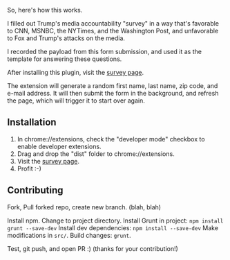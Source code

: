 So, here's how this works. 

I filled out Trump's media accountability "survey" in a way that's favorable to
CNN, MSNBC, the NYTimes, and the Washington Post, and unfavorable to Fox and Trump's attacks on the media.

I recorded the payload from this form submission, and used it as the template for answering these questions.

After installing this plugin, visit the [survey page](https://action.donaldjtrump.com/mainstream-media-accountability-survey/).

The extension will generate a random first name, last name, zip code, and e-mail address.
It will then submit the form in the background, and refresh the page, which will trigger it to start over again.

## Installation

1. In chrome://extensions, check the "developer mode" checkbox to enable developer extensions.
2. Drag and drop the "dist" folder to chrome://extensions.
3. Visit the [survey page](https://action.donaldjtrump.com/mainstream-media-accountability-survey/).
4. Profit :-)

## Contributing

Fork, Pull forked repo, create new branch. (blah, blah)

Install npm.
Change to project directory.
Install Grunt in project: `npm install grunt --save-dev`
Install dev dependencies: `npm install --save-dev`
Make modifications in `src/`.
Build changes: `grunt`.

Test, git push, and open PR :) (thanks for your contribution!)